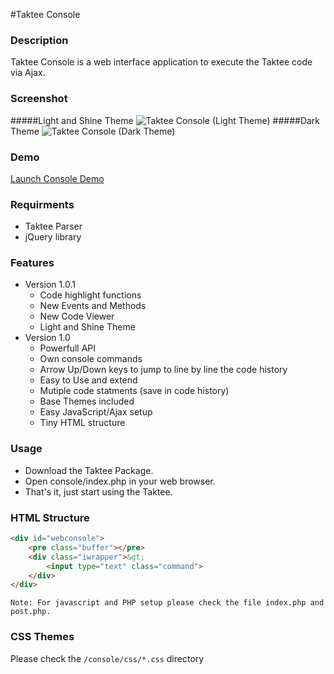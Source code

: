 #Taktee Console

### Description
Taktee Console is a web interface application to execute the Taktee code via Ajax.

### Screenshot
#####Light and Shine Theme
<img alt="Taktee Console (Light Theme)" src="http://i42.tinypic.com/jhsb48.jpg">
#####Dark Theme
<img alt="Taktee Console (Dark Theme)" src="http://i43.tinypic.com/1zxy74p.jpg">

### Demo
<a target="_blank" href="http://blacksmoke.plutohost.net/taktee/console/">Launch Console Demo</a>

### Requirments
- Taktee Parser
- jQuery library

### Features
- Version 1.0.1
  - Code highlight functions
  - New Events and Methods
  - New Code Viewer
  - Light and Shine Theme
- Version 1.0
  - Powerfull API
  - Own console commands
  - Arrow Up/Down keys to jump to line by line the code history
  - Easy to Use and extend
  - Mutiple code statments (save in code history)
  - Base Themes included
  - Easy JavaScript/Ajax setup
  - Tiny HTML structure

### Usage
- Download the Taktee Package.
- Open console/index.php in your web browser.
- That's it, just start using the Taktee.

### HTML Structure
````html
<div id="webconsole">
	<pre class="buffer"></pre>
	<div class="iwrapper">&gt;
		<input type="text" class="command">
	</div>
</div>
````
`Note: For javascript and PHP setup please check the file index.php and post.php.`

### CSS Themes
Please check the `/console/css/*.css` directory
